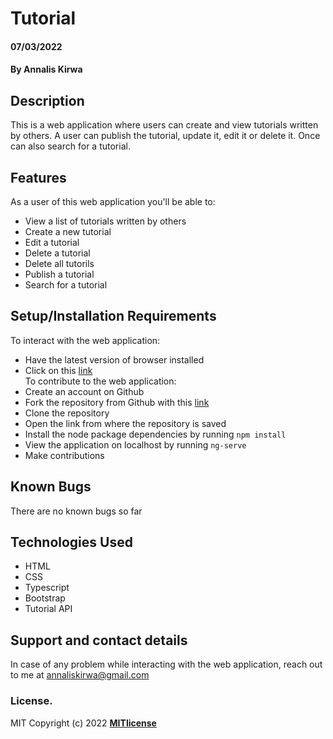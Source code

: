 # Tutorial  
#### 07/03/2022
#### By **Annalis Kirwa**  
## Description  
This is a web application where users can create and view tutorials written by others.
A user can publish the tutorial, update it, edit it or delete it. 
Once can also search for a tutorial.  
  
 ## Features
As a user of this web application you'll be able to:  
* View a list of tutorials written by others  
* Create a new tutorial    
* Edit a tutorial  
* Delete a tutorial  
* Delete all tutorils  
* Publish a tutorial  
* Search for a tutorial  
## Setup/Installation Requirements
To interact with the web application:  
* Have the latest version of browser installed  
* Click on this <a href = "https://annaliskirwa.github.io/_App_Diecisiete/tutorials"> link </a>   
To contribute to the web application:
* Create an account on Github
* Fork the repository from Github with this <a href = "https://github.com/Annaliskirwa/_App_Diecisiete" >link </a>
* Clone the repository
* Open the link from where the repository is saved  
* Install the node package dependencies by running ``npm install``  
* View the application on localhost by running ``ng-serve``  
* Make contributions   
## Known Bugs
There are no known bugs so far
## Technologies Used
* HTML
* CSS
* Typescript
* Bootstrap   
* Tutorial API
## Support and contact details
In case of any problem while interacting with the web application, reach out to me at annaliskirwa@gmail.com
### License.
MIT Copyright (c) 2022 **[MITlicense](LICENSE)**
